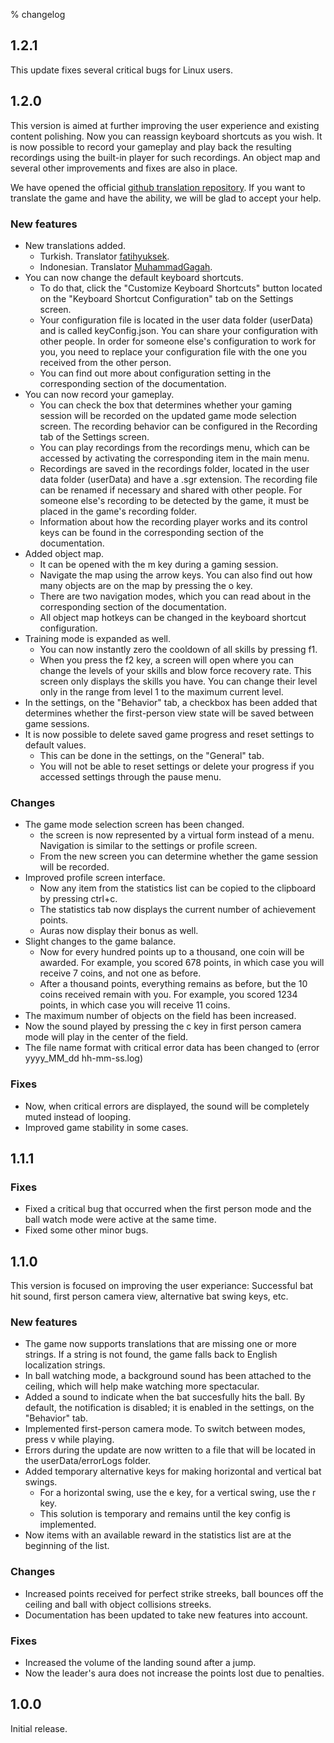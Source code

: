 % changelog

## 1.2.1

This update fixes several critical bugs for Linux users.

## 1.2.0

This version is aimed at further improving the user experience and existing
content polishing. Now you can reassign keyboard shortcuts as you wish. It is
now possible to record your gameplay and play back the resulting recordings
using the built-in player for such recordings. An object map and several other
improvements and fixes are also in place.

We have opened the official [github translation
repository](https://github.com/sooslandia/translations). If you want to
translate the game and have the ability, we will be glad to accept your help.

### New features

- New translations added.
   - Turkish. Translator [fatihyuksek](https://github.com/fatihyuksek1).
   - Indonesian. Translator [MuhammadGagah](https://github.com/MuhammadGagah).
- You can now change the default keyboard shortcuts.
   - To do that, click the "Customize Keyboard Shortcuts" button located on the
"Keyboard Shortcut Configuration" tab on the Settings screen.
   - Your configuration file is located in the user data folder (userData) and is
called keyConfig.json. You can share your configuration with other people. In
order for someone else's configuration to work for you, you need to replace your
configuration file with the one you received from the other person.
   - You can find out more about configuration setting in the corresponding section
of the documentation.
- You can now record your gameplay.
   - You can check the box that determines whether your gaming session will be
recorded on the updated game mode selection screen. The recording behavior can
be configured in the Recording tab of the Settings screen.
   - You can play recordings from the recordings menu, which can be accessed by
activating the corresponding item in the main menu.
   - Recordings are saved in the recordings folder, located in the user data folder
(userData) and have a .sgr extension. The recording file can be renamed if
necessary and shared with other people. For someone else's recording to be
detected by the game, it must be placed in the game's recording folder.
   - Information about how the recording player works and its control keys can be
found in the corresponding section of the documentation.
- Added object map.
   - It can be opened with the m key during a gaming session.
   - Navigate the map using the arrow keys. You can also find out how many objects
are on the map by pressing the o key.
   - There are two navigation modes, which you can read about in the corresponding
section of the documentation.
   - All object map hotkeys can be changed in the keyboard shortcut configuration.
- Training mode is expanded as well.
   - You can now instantly  zero the cooldown of all skills by pressing f1.
   - When you press the f2 key, a screen will open where you can change the levels
of your skills and blow force recovery rate. This screen only displays the
skills you have. You can change their level only in the range from level 1 to
the maximum current level.
- In the settings, on the "Behavior" tab, a checkbox has been added that
determines whether the first-person view state will be saved between game
sessions.
- It is now possible to delete saved game progress and reset settings to default
values.
   - This can be done in the settings, on the "General" tab.
   - You will not be able to reset settings or delete your progress if you accessed
settings through the pause menu.

### Changes

- The game mode selection screen has been changed.
   - the screen is now represented by a virtual form instead of a menu. Navigation
is similar to the settings or profile screen.
   - From the new screen you can determine whether the game session will be recorded.
- Improved profile screen interface.
   - Now any item from the statistics list can be copied to the clipboard by
pressing ctrl+c.
   - The statistics tab now displays the current number of achievement points.
   - Auras now display their bonus as well.
- Slight changes to the game balance.
   - Now for every hundred points up to a thousand, one coin will be awarded. For
example, you scored 678 points, in which case you will receive 7 coins, and
not one as before.
   - After a thousand points, everything remains as before, but the 10 coins
received remain with you. For example, you scored 1234 points, in which case
you will receive 11 coins.
- The maximum number of objects on the field has been increased.
- Now the sound played by pressing the c key in first person camera mode will
play in the center of the field.
- The file name format with critical error data has been changed to (error
yyyy_MM_dd hh-mm-ss.log)

### Fixes

- Now, when critical errors are displayed, the sound will be completely muted
instead of looping.
- Improved game stability in some cases.

## 1.1.1

### Fixes

- Fixed a critical bug that occurred when the first person mode and the ball
watch mode were active at the same time.
- Fixed some other minor bugs.

## 1.1.0

This version is focused on improving the user experiance: Successful bat hit
sound, first person camera view, alternative bat swing keys, etc.

### New features

- The game now supports translations that are missing one or more strings. If a
string is not found, the game falls back to English localization strings.
- In ball watching mode, a background sound has been attached to the ceiling,
which will help make watching more spectacular.
- Added a sound to indicate when the bat succesfully hits the ball. By default,
the notification is disabled; it is enabled in the settings, on the "Behavior"
tab.
- Implemented first-person camera mode. To switch between modes, press v while
playing.
- Errors during the update are now written to a file that will be located in the
userData/errorLogs folder.
- Added temporary alternative keys for making horizontal and vertical bat swings.
   - For a horizontal swing, use the e key, for a vertical swing, use the r key.
   - This solution is temporary and remains until the key config is implemented.
- Now items with an available reward in the statistics list are at the beginning
of the list.

### Changes

- Increased points received for perfect strike streeks, ball bounces off the
ceiling and ball with object collisions streeks.
- Documentation has been updated to take new features into account.

### Fixes

- Increased the volume of the landing sound after a jump.
- Now the leader's aura does not increase the points lost due to penalties.

## 1.0.0

Initial release.
